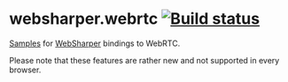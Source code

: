 # websharper.webrtc [![Build status](https://ci.appveyor.com/api/projects/status/gomsbamjr6ivdkwb)](https://ci.appveyor.com/project/Jand42/websharper-webrtc)

[Samples][samp] for [WebSharper][ws] bindings to WebRTC.


Please note that these features are rather new and not supported in every browser.

[samp]: https://intellifactory.github.io/websharper.webrtc.samples
[ws]: https://websharper.com/
